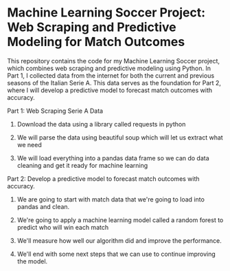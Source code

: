 # Machine Learning Soccer Project: Web Scraping and Predictive Modeling for Match Outcomes

This repository contains the code for my Machine Learning Soccer project, which combines web scraping and predictive modeling using Python. In Part 1, I collected data from the internet for both the current and previous seasons of the Italian Serie A. This data serves as the foundation for Part 2, where I will develop a predictive model to forecast match outcomes with accuracy.

Part 1: Web Scraping Serie A Data

1. Download the data using a library called requests in python

2. We will parse the data using beautiful soup which will let us extract what we need

3. We will load everything into a pandas data frame so we can do data cleaning and get it ready for machine learning


Part 2: Develop a predictive model to forecast match outcomes with accuracy.

1. We are going to start with match data that we're going to load into pandas and clean.

2. We're going to apply a machine learning model called a random forest to predict who will win each match

3. We'll measure how well our algorithm did and improve the performance.

4. We'll end with some next steps that we can use to continue improving the model.


